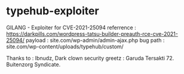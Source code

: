 # typehub-exploiter
GILANG - Exploiter for CVE-2021-25094
referrence : https://darkpills.com/wordpress-tatsu-builder-preauth-rce-cve-2021-25094/
payload : site.com/wp-admin/admin-ajax.php
bug path : site.com/wp-content/uploads/typehub/custom/

Thanks to : Ibnudz, Dark clown security
greetz : Garuda Tersakti 72. Buitenzorg Syndicate.
